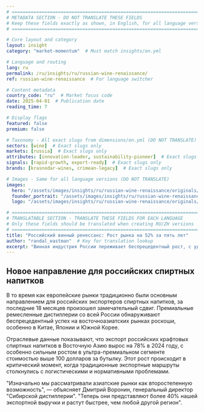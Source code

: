 ```yaml
---
# ============================================================================
# METADATA SECTION - DO NOT TRANSLATE THESE FIELDS
# Keep these fields exactly as shown, in English, for all language versions
# ============================================================================

# Core layout and category
layout: insight
category: "market-momentum"  # Must match insights/en.yml

# Language and routing
lang: ru
permalink: /ru/insights/ru/russian-wine-renaissance/
ref: russian-wine-renaissance  # For language switcher

# Content metadata
country_code: "ru"  # Market focus code
date: 2025-04-01  # Publication date
reading_time: 7

# Display flags
featured: false
premium: false

# Taxonomy - All exact slugs from dimensions/en.yml (DO NOT TRANSLATE)
sectors: [wine]  # Exact slugs only
markets: [russia]  # Exact slugs only
attributes: [innovation-leader, sustainability-pioneer]  # Exact slugs only
signals: [rapid-growth, export-ready]  # Exact slugs only
brands: [krasnodar-wines, crimean-legacy]  # Exact slugs only

# Images - Same for all language versions (DO NOT TRANSLATE)
images:
  hero: "/assets/images/insights/ru/russian-wine-renaissance/originals/hero-krasnodar-vineyard.jpg"
  founder_portrait: "/assets/images/insights/ru/russian-wine-renaissance/originals/founder-portrait-anna-kuznetsova.jpg"
  logo: "/assets/images/insights/ru/russian-wine-renaissance/originals/logo-russian-wine.jpg"

# ============================================================================
# TRANSLATABLE SECTION - TRANSLATE THESE FIELDS FOR EACH LANGUAGE
# Only these fields should be translated when creating RU/ZH versions
# ============================================================================
title: "Российский винный ренессанс: Рост рынка на 52% за пять лет"
author: "randal_eastman"  # Key for translation lookup
excerpt: "Винная индустрия России переживает беспрецедентный рост, с удвоением отечественного производства и растущим международным признанием."
---
```


## Новое направление для российских спиртных напитков

В то время как европейские рынки традиционно были основным направлением для российских экспортеров спиртных напитков, за последние 18 месяцев произошел замечательный сдвиг. Премиальные ремесленные дистиллерии со всей России обнаруживают беспрецедентный успех на восточноазиатских рынках роскоши, особенно в Китае, Японии и Южной Корее.

Отраслевые данные показывают, что экспорт российских крафтовых спиртных напитков в Восточную Азию вырос на 78% в 2024 году, с особенно сильным ростом в ультра-премиальном сегменте стоимостью выше 100 долларов за бутылку. Этот рост происходит в критический момент, когда традиционные экспортные маршруты столкнулись с логистическими и нормативными проблемами.

"Изначально мы рассматривали азиатские рынки как второстепенную возможность", — объясняет Дмитрий Воронин, генеральный директор "Сибирской дистиллерии". "Теперь они представляют более 40% нашей экспортной выручки и растут быстрее, чем любой другой регион".
